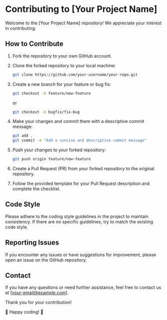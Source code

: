 # Contributing to [Your Project Name]

Welcome to the [Your Project Name] repository! We appreciate your interest in contributing.

## How to Contribute

1. Fork the repository to your own GitHub account.
2. Clone the forked repository to your local machine:

    ```bash
    git clone https://github.com/your-username/your-repo.git
    ```

3. Create a new branch for your feature or bug fix:

    ```bash
    git checkout -b feature/new-feature
    ```

    or

    ```bash
    git checkout -b bugfix/fix-bug
    ```

4. Make your changes and commit them with a descriptive commit message:

    ```bash
    git add .
    git commit -m "Add a concise and descriptive commit message"
    ```

5. Push your changes to your forked repository:

    ```bash
    git push origin feature/new-feature
    ```

6. Create a Pull Request (PR) from your forked repository to the original repository.

7. Follow the provided template for your Pull Request description and complete the checklist.

## Code Style

Please adhere to the coding style guidelines in the project to maintain consistency. If there are no specific guidelines, try to match the existing code style.

## Reporting Issues

If you encounter any issues or have suggestions for improvement, please open an issue on the GitHub repository.

## Contact

If you have any questions or need further assistance, feel free to contact us at [your-email@example.com].

Thank you for your contribution!

🚀 Happy coding! 🚀
